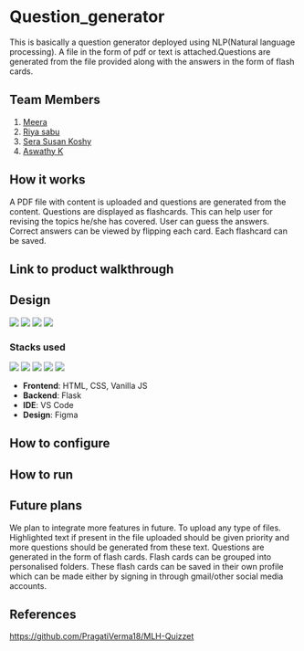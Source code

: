 # Question_generator
This is basically a question generator deployed using NLP(Natural language processing). A file in the form of pdf or text is attached.Questions are generated from the file provided along with the answers in the form of flash cards.

## Team Members
1. [Meera](https://github.com/meera2005)
2. [Riya sabu](https://github.com/riya461)
3. [Sera Susan Koshy](https://github.com/serasusan)
4. [Aswathy K](https://github.com/aswathy5k)

## How it works
A PDF file with content is uploaded and questions are generated from the content. Questions are displayed as flashcards. This can help user for revising the topics he/she has covered. User can guess the answers. Correct answers can be viewed by flipping each card. Each flashcard can be saved.

## Link to product walkthrough

## Design
<img src="https://i.postimg.cc/8cbM91SF/login.jpg">
<img src="https://i.postimg.cc/t4rQyP5k/text-input.jpg">
<img src="https://i.postimg.cc/KYg9VgsR/card.jpg">
<img src="https://i.postimg.cc/4y3VDDNB/my-cards.jpg">


### Stacks used
<img src="https://img.shields.io/badge/html5%20-%23E34F26.svg?&style=for-the-badge&logo=html5&logoColor=white"/> <img src="https://img.shields.io/badge/css3%20-%231572B6.svg?&style=for-the-badge&logo=css3&logoColor=white"/> <img src="https://img.shields.io/badge/javascript%20-%23323330.svg?&style=for-the-badge&logo=javascript&logoColor=%23F7DF1E"/> <img src="https://img.shields.io/badge/python%20-%2314354C.svg?&style=for-the-badge&logo=python&logoColor=white"/> <img src="https://img.shields.io/badge/flask%20-%23000.svg?&style=for-the-badge&logo=flask&logoColor=white"/> 

- **Frontend**: HTML, CSS, Vanilla JS
- **Backend**: Flask
- **IDE**: VS Code
- **Design**: Figma



## How to configure


## How to run


## Future plans
We plan to integrate more features in future. To upload any type of files. Highlighted text if present in the file uploaded should be given priority and more questions should be generated from these text. Questions are generated in the form of flash cards. Flash cards can be grouped into personalised folders. These flash cards can be saved in their own profile which can be made either by signing in through gmail/other social media accounts.

## References

https://github.com/PragatiVerma18/MLH-Quizzet
